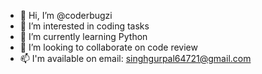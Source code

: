 - 👋 Hi, I’m @coderbugzi
- 👀 I’m interested in coding tasks
- 🌱 I’m currently learning Python
- 💞️ I’m looking to collaborate on code review
- 📫 I'm available on email: singhgurpal64721@gmail.com

<!---
coderbugzi/coderbugzi is a ✨ special ✨ repository because its `README.md` (this file) appears on your GitHub profile.
You can click the Preview link to take a look at your changes.
--->
